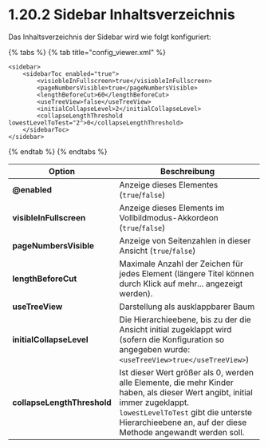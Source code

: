 # 1.20.2 Sidebar Inhaltsverzeichnis

Das Inhaltsverzeichnis der Sidebar wird wie folgt konfiguriert:

{% tabs %}
{% tab title="config_viewer.xml" %}
```markup
<sidebar>
    <sidebarToc enabled="true">
        <visiobleInFullscreen>true</visiobleInFullscreen>
        <pageNumbersVisible>true</pageNumbersVisible>
        <lengthBeforeCut>60</lengthBeforeCut>
        <useTreeView>false</useTreeView>
        <initialCollapseLevel>2</initialCollapseLevel>
        <collapseLengthThreshold lowestLevelToTest="2">0</collapseLengthThreshold>
    </sidebarToc>
</sidebar>
```
{% endtab %}
{% endtabs %}

| **Option**                  | Beschreibung                                                                                                                                                                                                                        |
| --------------------------- | ----------------------------------------------------------------------------------------------------------------------------------------------------------------------------------------------------------------------------------- |
| **@enabled**                | Anzeige dieses Elementes (`true`/`false`)                                                                                                                                                                                           |
| **visibleInFullscreen**     | Anzeige dieses Elements im Vollbildmodus-Akkordeon (`true`/`false`)                                                                                                                                                                 |
| **pageNumbersVisible**      | Anzeige von Seitenzahlen in dieser Ansicht (`true`/`false`)                                                                                                                                                                         |
| **lengthBeforeCut**         | Maximale Anzahl der Zeichen für jedes Element (längere Titel können durch Klick auf mehr... angezeigt werden).                                                                                                                      |
| **useTreeView**             | Darstellung als ausklappbarer Baum                                                                                                                                                                                                  |
| **initialCollapseLevel**    | Die Hierarchieebene, bis zu der die Ansicht initial zugeklappt wird (sofern die Konfiguration so angegeben wurde: `<useTreeView>true</useTreeView>`)                                                                                |
| **collapseLengthThreshold** | Ist dieser Wert größer als 0, werden alle Elemente, die mehr Kinder haben, als dieser Wert angibt, initial immer zugeklappt. `lowestLevelToTest` gibt die unterste Hierarchieebene an, auf der diese Methode angewandt werden soll. |
